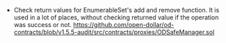 - Check return values for EnumerableSet's add and remove function. It is used in a lot of places, without checking returned value if the operation was success or not.
https://github.com/open-dollar/od-contracts/blob/v1.5.5-audit/src/contracts/proxies/ODSafeManager.sol
